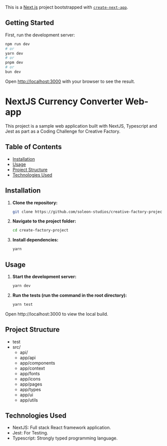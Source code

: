 This is a [Next.js](https://nextjs.org) project bootstrapped with [`create-next-app`](https://nextjs.org/docs/app/api-reference/cli/create-next-app).

## Getting Started

First, run the development server:

```bash
npm run dev
# or
yarn dev
# or
pnpm dev
# or
bun dev
```

Open [http://localhost:3000](http://localhost:3000) with your browser to see the result.

# NextJS Currency Converter Web-app

This project is a sample web application built with NextJS, Typescript and Jest as part as a Coding Challenge for Creative Factory.

## Table of Contents

- [Installation](#installation)
- [Usage](#usage)
- [Project Structure](#project-structure)
- [Technologies Used](#technologies-used)

## Installation

1. **Clone the repository:**

   ```bash
   git clone https://github.com/soleon-studios/creative-factory-project.git
   ```

2. **Navigate to the project folder:**

   ```bash
   cd create-factory-project
   ```

3. **Install dependencies:**

   ```bash
   yarn
   ```

## Usage

1. **Start the development server:**

   ```bash
   yarn dev
   ```

2. **Run the tests (run the command in the root directory):**

   ```bash
   yarn test
   ```

Open http://localhost:3000 to view the local build.

## Project Structure

- test
- src/
  - api/
  - app/api
  - app/components
  - app/context
  - app/fonts
  - app/icons
  - app/pages
  - app/types
  - app/ui
  - app/utils

## Technologies Used

- NextJS: Full stack React framework application.
- Jest: For Testing.
- Typescript: Strongly typed programming language.
